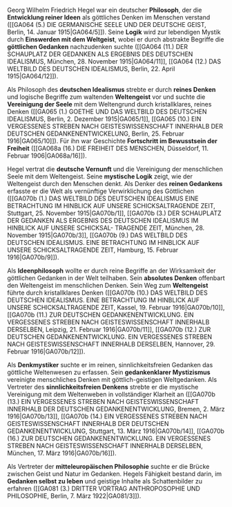 
Georg Wilhelm Friedrich Hegel war ein deutscher **Philosoph**, der die **Entwicklung reiner Ideen** als göttliches Denken im Menschen verstand ([[GA064 (5.) DIE GERMANISCHE SEELE UND DER DEUTSCHE GEIST, Berlin, 14. Januar 1915|GA064/5]]). Seine **Logik** wird zur lebendigen Mystik durch **Einswerden mit dem Weltgeist**, wobei er durch abstrakte Begriffe die **göttlichen Gedanken** nachzudenken suchte ([[GA064 (11.) DER SCHAUPLATZ DER GEDANKEN ALS ERGEBNIS DES DEUTSCHEN IDEALISMUS, München, 28. November 1915|GA064/11]], [[GA064 (12.) DAS WELTBILD DES DEUTSCHEN IDEALISMUS, Berlin, 22. April 1915|GA064/12]]).

Als Philosoph des **deutschen Idealismus** strebte er durch **reines Denken** und logische Begriffe zum waltenden **Weltengeist** vor und suchte die **Vereinigung der Seele** mit dem Weltengrund durch kristallklares, reines Denken ([[GA065 (1.) GOETHE UND DAS WELTBILD DES DEUTSCHEN IDEALISMUS, Berlin, 2. Dezember 1915|GA065/1]], [[GA065 (10.) EIN VERGESSENES STREBEN NACH GEISTESWISSENSCHAFT INNERHALB DER DEUTSCHEN GEDANKENENTWICKELUNG, Berlin, 25. Februar 1916|GA065/10]]). Für ihn war Geschichte **Fortschritt im Bewusstsein der Freiheit** ([[GA068a (16.) DIE FREIHEIT DES MENSCHEN, Düsseldorf, 11. Februar 1906|GA068a/16]]).

Hegel vertrat die **deutsche Vernunft** und die Vereinigung der menschlichen Seele mit dem Weltengeist. Seine **mystische Logik** zeigt, wie der Weltengeist durch den Menschen denkt. Als Denker des **reinen Gedankens** erfasste er die Welt als vernünftige Verwirklichung des Göttlichen ([[GA070b (1.) DAS WELTBILD DES DEUTSCHEN IDEALISMUS EINE BETRACHTUNG IM HINBLICK AUF UNSERE SCHICKSALTRAGENDE ZEIT, Stuttgart, 25. November 1915|GA070b/1]], [[GA070b (3.) DER SCHAUPLATZ DER GEDANKEN ALS ERGEBNIS DES DEUTSCHEN IDEALISMUS IM HINBLICK AUF UNSERE SCHICKSAL- TRAGENDE ZEIT, München, 28. November 1915|GA070b/3]], [[GA070b (9.) DAS WELTBILD DES DEUTSCHEN IDEALISMUS. EINE BETRACHTUNG IM HINBLICK AUF UNSERE SCHICKSALTRAGENDE ZEIT, Hamburg, 15. Februar 1916|GA070b/9]]).

Als **Ideenphilosoph** wollte er durch reine Begriffe an der Wirksamkeit der göttlichen Gedanken in der Welt teilhaben. Sein **absolutes Denken** offenbart den Weltengeist im menschlichen Denken. Sein Weg zum **Weltengeist** führte durch kristallklares Denken ([[GA070b (10.) DAS WELTBILD DES DEUTSCHEN IDEALISMUS. EINE BETRACHTUNG IM HINBLICK AUF UNSERE SCHICKSALTRAGENDE ZEIT, Kassel, 19. Februar 1916|GA070b/10]], [[GA070b (11.) ZUR DEUTSCHEN GEDANKENENTWICKLUNG. EIN VERGESSENES STREBEN NACH GEISTESWISSENSCHAFT INNERHALB DERSELBEN, Leipzig, 21. Februar 1916|GA070b/11]], [[GA070b (12.) ZUR DEUTSCHEN GEDANKENENTWICKLUNG. EIN VERGESSENES STREBEN NACH GEISTESWISSENSCHAFT INNERHALB DERSELBEN, Hannover, 29. Februar 1916|GA070b/12]]).

Als **Denkmystiker** suchte er im reinen, sinnlichkeitsfreien Gedanken das göttliche Weltenwesen zu erfassen. Sein **gedankenklarer Mystizismus** vereinigte menschliches Denken mit göttlich-geistigen Weltgedanken. Als Vertreter des **sinnlichkeitsfreien Denkens** strebte er die mystische Vereinigung mit dem Weltenweben in vollständiger Klarheit an ([[GA070b (13.) EIN VERGESSENES STREBEN NACH GEISTESWISSENSCHAFT INNERHALB DER DEUTSCHEN GEDANKENENTWICKLUNG, Bremen, 2. März 1916|GA070b/13]], [[GA070b (14.) EIN VERGESSENES STREBEN NACH GEISTESWISSENSCHAFT INNERHALB DER DEUTSCHEN GEDANKENENTWICKLUNG, Stuttgart, 13. März 1916|GA070b/14]], [[GA070b (16.) ZUR DEUTSCHEN GEDANKENENTWICKLUNG. EIN VERGESSENES STREBEN NACH GEISTESWISSENSCHAFT INNERHALB DERSELBEN, München, 17. März 1916|GA070b/16]]).

Als Vertreter der **mitteleuropäischen Philosophie** suchte er die Brücke zwischen Geist und Natur im Gedanken. Hegels Fähigkeit bestand darin, im **Gedanken selbst zu leben** und geistige Inhalte als Schattenbilder zu erfahren ([[GA081 (3.) DRITTER VORTRAG ANTHROPOSOPHIE UND PHILOSOPHIE, Berlin, 7. März 1922|GA081/3]]).
